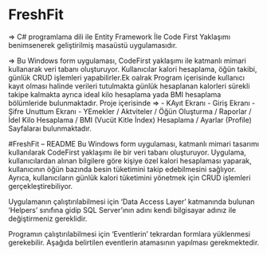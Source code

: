 # FreshFit

=> C# programlama dili ile Entity Framework İle Code First Yaklaşımı benimsenerek geliştirilmiş masaüstü uygulamasıdır.

=> Bu Windows form uygulaması, CodeFirst yaklaşımı ile katmanlı mimari kullanarak veri tabanı oluşturuyor. Kullanıcılar kalori hesaplama, öğün takibi, günlük CRUD işlemleri yapabilirler.Ek oalrak Program içerisinde kullanıcı kayıt olması halinde verileri tutulmakta günlük hesaplanan kalorleri sürekli takipe kalmakta ayrıca ideal kilo hesaplama yada BMI hesaplama bölümleride bulunmaktadır.
   Proje içerisinde =>
    - KAyıt Ekranı 
    - Giriş Ekranı
    - Şifre Unuttum Ekranı
    - YEmekler / Aktviteler / Öğün Oluşturma / Raporlar / İdel Kilo Hesaplama / BMI (Vucüt Kitle İndex) Hesaplama  / Ayarlar (Profile) 
   Sayfalaraı bulunmaktadır.
   
   #FreshFit – README
   Bu Windows form uygulaması, katmanlı mimari tasarımı kullanılarak CodeFirst yaklaşımı ile bir veri tabanı oluşturuyor. Uygulama, kullanıcılardan alınan bilgilere göre kişiye özel kalori hesaplaması yaparak, kullanıcının öğün bazında besin tüketimini takip edebilmesini sağlıyor. Ayrıca, kullanıcıların günlük kalori tüketimini yönetmek için CRUD işlemleri gerçekleştirebiliyor.
     
   Uygulamanın çalıştırılabilmesi için ‘Data Access Layer’ katmanında bulunan ‘Helpers’ sınıfına gidip SQL Server’ının adını kendi bilgisayar adınız ile değiştirmeniz gereklidir. 

   Programın çalıştırılabilmesi için ‘Eventlerin’ tekrardan formlara yüklenmesi gerekebilir. Aşağıda belirtilen eventlerin atamasının yapılması gerekmektedir.

 

